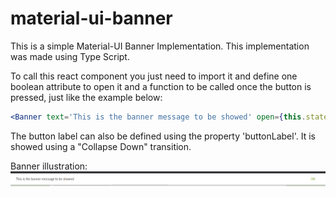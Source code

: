 # material-ui-banner
This is a simple Material-UI Banner Implementation. This implementation was made using Type Script.

To call this react component you just need to import it and define one boolean attribute to open it and a function to be called once the button is pressed, just like the example below:

```jsx
<Banner text='This is the banner message to be showed' open={this.state.showBanner} onClose={this.onCloseBanner}/>       

```

The button label can also be defined using the property 'buttonLabel'. It is showed using a "Collapse Down" transition.

Banner illustration:
![alt text](https://raw.githubusercontent.com/plabrao/material-ui-banner/master/banner.png)
